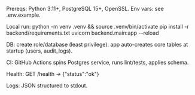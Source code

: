 Prereqs: Python 3.11+, PostgreSQL 15+, OpenSSL.
Env vars: see .env.example.

Local run:
  python -m venv .venv && source .venv/bin/activate
  pip install -r backend/requirements.txt
  uvicorn backend.main:app --reload

DB:
  create role/database (least privilege).
  app auto-creates core tables at startup (users, audit_logs).

CI:
  GitHub Actions spins Postgres service, runs lint/tests, applies schema.

Health:
  GET /health → {"status":"ok"}

Logs: JSON structured to stdout.
